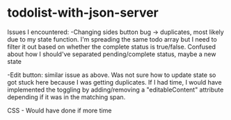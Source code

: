# todolist-with-json-server
Issues I encountered:
-Changing sides button  bug -> duplicates, most likely due to my state function. I'm spreading the same todo array but I need to filter it out based on whether the complete status is true/false. Confused about how I should've separated pending/complete status, maybe a new state

-Edit button: similar issue as above. Was not sure how to update state so got stuck here because I was getting duplicates. If I had time, I would have implemented the toggling by adding/removing a "editableContent" attribute depending if it was in the matching span.

CSS - Would have done if more time
